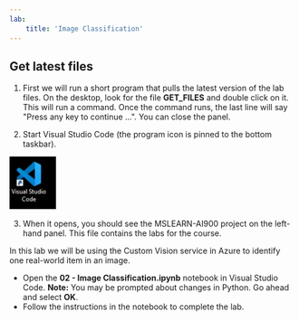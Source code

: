 ```yaml
---
lab:
    title: 'Image Classification'
---
```


## Get latest files 

1. First we will run a short program that pulls the latest version of the lab files. On the desktop, look for the file **GET_FILES** and double click on it. This will run a command. Once the command runs, the last line will say "Press any key to continue ...". You can close the panel.

2.  Start Visual Studio Code (the program icon is pinned to the bottom taskbar). 

![Visual Studio Code Icon](./images/vscode.jpg)

3. When it opens, you should see the MSLEARN-AI900 project on the left-hand panel. This file contains the labs for the course. 

In this lab we will be using the Custom Vision service in Azure to identify one real-world item in an image.

-  Open the **02 - Image Classification.ipynb** notebook in Visual Studio Code.
    **Note:** You may be prompted about changes in Python. Go ahead and select **OK**.
-  Follow the instructions in the notebook to complete the lab.
